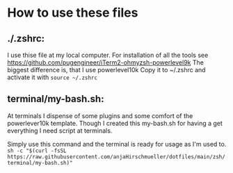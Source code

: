 # How to use these files

## ./.zshrc:
I use thise file at my local computer. For installation of all the tools see https://github.com/pugengineer/iTerm2-ohmyzsh-powerlevel9k The biggest difference is, that I use powerlevel10k
Copy it to ~/.zshrc and activate it with `source ~/.zshrc`

## terminal/my-bash.sh:
At terminals I dispense of some plugins and some comfort of the powerlever10k template. Though I created this my-bash.sh for having a get everything I need script at terminals.

Simply use  this command and the terminal is ready for usage as I'm used to. 
`sh -c "$(curl -fsSL https://raw.githubusercontent.com/anjaHirschmueller/dotfiles/main/zsh/terminal/my-bash.sh)"`


